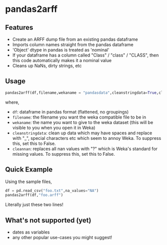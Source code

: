 # pandas2arff

## Features

- Create an ARFF dump file from an existing pandas dataframe
- Imports column names straight from the pandas dataframe
- 'Object' dtype in pandas is treated as 'nominal'
- If your dataframe has a column called "Class" / "class" / "CLASS", then this code automatically makes it a nominal value
- Cleans up NaNs, dirty strings, etc

## Usage

```python
pandas2arff(df,filename,wekaname = "pandasdata",cleanstringdata=True,cleannan=True)
```

where,

- `df`: dataframe in pandas format (flattened, no groupings)
- `filename`: the filename you want the weka compatible file to be in
- `wekaname`: the name you want to give to the weka dataset (this will be visible to you when you open it in Weka)
- `cleanstringdata`: clean up data which may have spaces and replace with "_", special characters etc which seem to annoy Weka. To suppress this, set this to False.
- `cleannan`: replaces all nan values with "?" which is Weka's standard for missing values. To suppress this, set this to False.

## Quick Example

Using the sample files,

```python
df = pd.read_csv("foo.txt",na_values="NA")
pandas2arff(df,"foo.arff")
```

Literally just these two lines!

## What's not supported (yet)

- dates as variables
- any other popular use-cases you might suggest!
